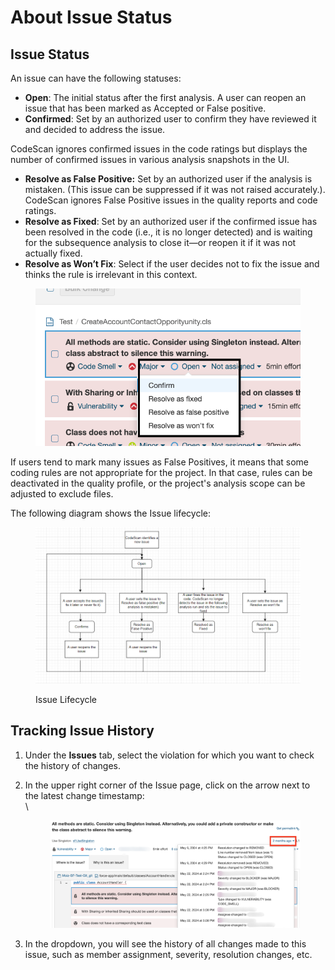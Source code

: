 # About Issue Status

## **Issue Status**

An issue can have the following statuses:

* **Open**: The initial status after the first analysis. A user can reopen an issue that has been marked as Accepted or False positive. 
* **Confirmed**: Set by an authorized user to confirm they have reviewed it and decided to address the issue.

CodeScan ignores confirmed issues in the code ratings but displays the number of confirmed issues in various analysis snapshots in the UI.

* **Resolve as False Positive:** Set by an authorized user if the analysis is mistaken. (This issue can be suppressed if it was not raised accurately.). CodeScan ignores False Positive issues in the quality reports and code ratings.
* **Resolve as Fixed**: Set by an authorized user if the confirmed issue has been resolved in the code (i.e., it is no longer detected) and is waiting for the subsequence analysis to close it—or reopen it if it was not actually fixed.
* **Resolve as Won’t Fix**: Select if the user decides not to fix the issue and thinks the rule is irrelevant in this context.

<figure><img src="../../../.gitbook/assets/image (1) (1) (1) (1) (1) (1) (1) (1) (1) (1).png" alt=""><figcaption></figcaption></figure>

If users tend to mark many issues as False Positives, it means that some coding rules are not appropriate for the project. In that case, rules can be deactivated in the quality profile, or the project's analysis scope can be adjusted to exclude files.

The following diagram shows the Issue lifecycle:

<figure><img src="../../../.gitbook/assets/image (1) (1) (1) (1) (1) (1) (1) (1) (1) (1) (1).png" alt=""><figcaption><p>Issue Lifecycle</p></figcaption></figure>

## **Tracking Issue History**

1. Under the **Issues** tab, select the violation for which you want to check the history of changes.
2.  In the upper right corner of the Issue page, click on the arrow next to the latest change timestamp:\
    \


    <figure><img src="../../../.gitbook/assets/image (1543).png" alt=""><figcaption></figcaption></figure>
3. In the dropdown, you will see the history of all changes made to this issue, such as member assignment, severity, resolution changes, etc.
